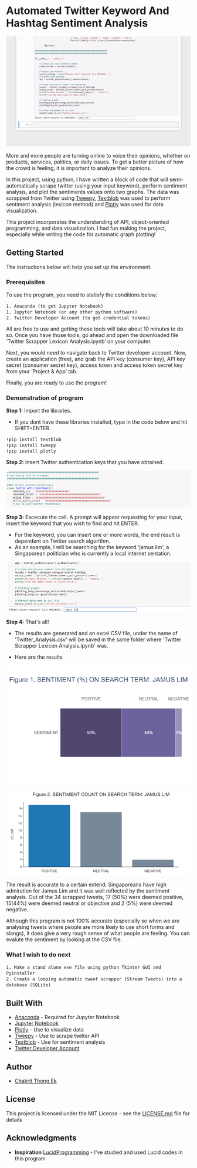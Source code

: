 # Automated Twitter Keyword And Hashtag Sentiment Analysis

<p align="center">
  <img width="640" height="300" src="https://github.com/thongekchakrit/TwitAnlysis-to-csv/blob/master/images/overview.gif">
</p>

More and more people are turning online to voice their opinions, whether on products, services, politics, or daily issues. To get a better picture of how the crowd is feeling, it is important to analyze their opinions. 

In this project, using python, I have written a block of code that will semi-automatically scrape twitter (using your input keyword), perform sentiment analysis, and plot the sentiments values onto two graphs. The data was scrapped from Twitter using [Tweepy](http://docs.tweepy.org/en/v3.5.0/api.html), [Textblob](https://textblob.readthedocs.io/en/dev/) was used to perform sentiment analysis (lexicon method) and [Plotly](https://plotly.com/python/) was used for data visualization.

This project incorporates the understanding of API, object-oriented programming, and data visualization. I had fun making the project, especially while writing the code for automatic graph plotting!

## Getting Started

The instructions below will help you set up the environment.

### Prerequisites

To use the program, you need to statisfy the conditions below:

```
1. Anaconda (to get Jupyter Notebook)
1. Jupyter Notebook (or any other python software)
2. Twitter Developer Account (to get credential tokens)
```

All are free to use and getting these tools will take about 10 minutes to do so. Once you have those tools, go ahead and open the downloaded file ‘Twitter Scrapper Lexicon Analysis.ipynb’ on your computer. 

Next, you would need to navigate back to Twitter developer account. Now, create an application (free), and grab the API key (consumer key), API key secret (consumer secret key), access token and access token secret key from your ‘Project & App’ tab. 

Finally, you are ready to use the program!

### Demonstration of program

**Step 1:** Import the libraries. 

* If you dont have these libraries installed, type in the code below and hit SHIFT+ENTER.

```
!pip install textblob
!pip install tweepy
!pip install plotly
```

**Step 2:** Insert Twitter authentication keys that you have obtained.

![Setting Up Twitter Credentials](https://github.com/thongekchakrit/TwitAnlysis-to-csv/blob/master/images/Settinguptwitter.PNG)

**Step 3:** Excecute the cell. A prompt will appear requesting for your input, insert the keyword that you wish to find and hit ENTER. 

* For the keyword, you can insert one or more words, the end result is dependent on Twitter search algorithm.
* As an example, I will be searching for the keyword 'jamus lim', a Singaporean politician who is currently a local internet sentation.

![Insert Key word](https://github.com/thongekchakrit/TwitAnlysis-to-csv/blob/master/images/searchtwitter.PNG)

**Step 4:** That's all! 

* The results are generated and an excel CSV file, under the name of 'Twitter_Analysis.csv' will be saved in the same folder where 'Twitter Scrapper Lexicon Analysis.ipynb' was. 

* Here are the results

![Result_1](https://github.com/thongekchakrit/TwitAnlysis-to-csv/blob/master/images/result_1.png)

![Result_2](https://github.com/thongekchakrit/TwitAnlysis-to-csv/blob/master/images/result_2.png)

The result is accurate to a certain extend. Singaporeans have high admiration for Jamus Lim and it was well reflected by the sentiment analysis. Out of the 34 scrapped tweets, 17 (50%) were deemed positive, 15(44%) were deemed neutral or objective and 2 (5%) were deemed negative. 

Although this program is not 100% accurate (especially so when we are analysing tweets where people are more likely to use short forms and slangs), it does give a very rough sense of what people are feeling. You can evalute the sentiment by looking at the CSV file. 

### What I wish to do next

```
1. Make a stand alone exe file using python Tkinter GUI and Pyinstaller
2. Create a looping automatic tweet scrapper (Stream Tweets) into a database (SQLite)
```

## Built With

* [Anaconda](https://www.anaconda.com/) - Required for Jupyter Notebook
* [Jupyter Notebook](https://jupyter.org/)
* [Plotly](https://plotly.com/python/) - Use to visualize data
* [Tweepy](http://docs.tweepy.org/en/v3.5.0/api.html) - Use to scrape twitter API
* [Textblob](https://textblob.readthedocs.io/en/dev/) - Use for sentiment analysis
* [Twitter Developer Account](https://developer.twitter.com/en)


## Author

* [Chakrit Thong Ek](https://github.com/thongekchakrit)

## License

This project is licensed under the MIT License - see the [LICENSE.md](LICENSE.md) file for details

## Acknowledgments

* **Inspiration** [LucidProgramming](https://www.youtube.com/watch?v=wlnx-7cm4Gg&t=23s) - I've studied and used Lucid codes in this program

